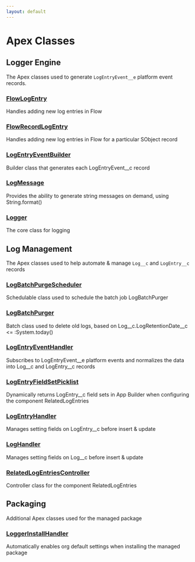 ```yaml
---
layout: default
---
```

# Apex Classes
## Logger Engine
The Apex classes used to generate `LogEntryEvent__e` platform event records.

### [FlowLogEntry](logger-engine/FlowLogEntry)


Handles adding new log entries in Flow



### [FlowRecordLogEntry](logger-engine/FlowRecordLogEntry)


Handles adding new log entries in Flow for a particular SObject record



### [LogEntryEventBuilder](logger-engine/LogEntryEventBuilder)


Builder class that generates each LogEntryEvent__c record



### [LogMessage](logger-engine/LogMessage)


Provides the ability to generate string messages on demand, using String.format()



### [Logger](logger-engine/Logger)


The core class for logging


## Log Management
The Apex classes used to help automate & manage `Log__c` and `LogEntry__c` records

### [LogBatchPurgeScheduler](log-management/LogBatchPurgeScheduler)


Schedulable class used to schedule the batch job LogBatchPurger



### [LogBatchPurger](log-management/LogBatchPurger)


Batch class used to delete old logs, based on Log__c.LogRetentionDate__c <= :System.today()



### [LogEntryEventHandler](log-management/LogEntryEventHandler)


Subscribes to LogEntryEvent__e platform events and normalizes the data into Log__c and LogEntry__c records



### [LogEntryFieldSetPicklist](log-management/LogEntryFieldSetPicklist)


Dynamically returns LogEntry__c field sets in App Builder when configuring the component RelatedLogEntries



### [LogEntryHandler](log-management/LogEntryHandler)


Manages setting fields on LogEntry__c before insert & update



### [LogHandler](log-management/LogHandler)


Manages setting fields on Log__c before insert & update



### [RelatedLogEntriesController](log-management/RelatedLogEntriesController)


Controller class for the component RelatedLogEntries


## Packaging
Additional Apex classes used for the managed package

### [LoggerInstallHandler](packaging/LoggerInstallHandler)


Automatically enables org default settings when installing the managed package


